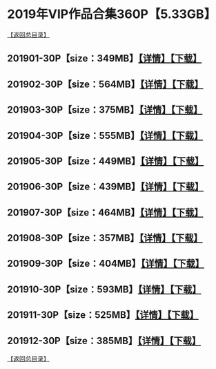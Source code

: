 # 2019年VIP作品合集360P【5.33GB】
[【返回总目录】](/README.md)
## 201901-30P【size：349MB】[【详情】](./VIP01/README.md)[【下载】](https://474b.com/file/25713053-435043260)
## 201902-30P【size：564MB】[【详情】](./VIP02/README.md)[【下载】](https://474b.com/file/25713053-435045355)
## 201903-30P【size：375MB】[【详情】](./VIP03/README.md)[【下载】](https://474b.com/file/25713053-435046228)
## 201904-30P【size：555MB】[【详情】](./VIP04/README.md)[【下载】](https://474b.com/file/25713053-435047230)
## 201905-30P【size：449MB】[【详情】](./VIP05/README.md)[【下载】](https://474b.com/file/25713053-435048338)
## 201906-30P【size：439MB】[【详情】](./VIP06/README.md)[【下载】](https://474b.com/file/25713053-435049419)
## 201907-30P【size：464MB】[【详情】](./VIP07/README.md)[【下载】](https://474b.com/file/25713053-435050523)
## 201908-30P【size：357MB】[【详情】](./VIP08/README.md)[【下载】](https://474b.com/file/25713053-435051247)
## 201909-30P【size：404MB】[【详情】](./VIP09/README.md)[【下载】](https://474b.com/file/25713053-435052130)
## 201910-30P【size：593MB】[【详情】](./VIP10/README.md)[【下载】](https://474b.com/file/25713053-435055330)
## 201911-30P【size：525MB】[【详情】](./VIP11/README.md)[【下载】](https://474b.com/file/25713053-435057236)
## 201912-30P【size：385MB】[【详情】](./VIP12/README.md)[【下载】](https://474b.com/file/25713053-435057837)
[【返回总目录】](/README.md)

























